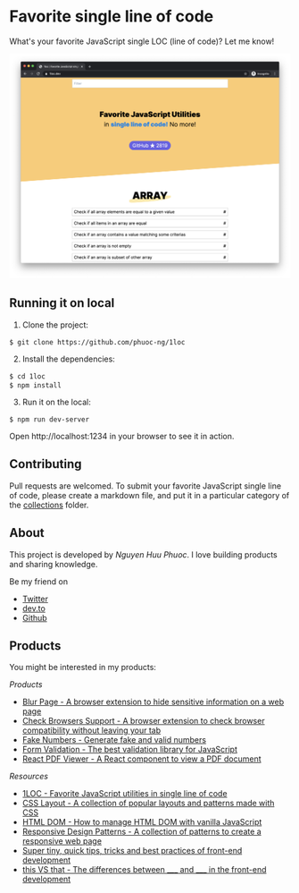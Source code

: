 # Favorite single line of code

What's your favorite JavaScript single LOC (line of code)? Let me know!

![JavaScript single LOC](public/assets/screenshot.png)

## Running it on local

1. Clone the project:

~~~ console
$ git clone https://github.com/phuoc-ng/1loc
~~~

2. Install the dependencies:

~~~ console
$ cd 1loc
$ npm install
~~~

3. Run it on the local:

~~~
$ npm run dev-server
~~~

Open http://localhost:1234 in your browser to see it in action.

## Contributing

Pull requests are welcomed. To submit your favorite JavaScript single line of code, please create a markdown file, and put it in 
a particular category of the [collections](collections) folder.

## About

This project is developed by _Nguyen Huu Phuoc_. I love building products and sharing knowledge.

Be my friend on
* [Twitter](https://twitter.com/nghuuphuoc)
* [dev.to](https://dev.to/phuocng)
* [Github](https://github.com/phuoc-ng)

## Products

You might be interested in my products:

_Products_
* [Blur Page - A browser extension to hide sensitive information on a web page](https://blur.page)
* [Check Browsers Support - A browser extension to check browser compatibility without leaving your tab](https://checkbrowsers.support")
* [Fake Numbers - Generate fake and valid numbers](https://fakenumbers.io)
* [Form Validation - The best validation library for JavaScript](https://formvalidation.io)
* [React PDF Viewer - A React component to view a PDF document](https://react-pdf-viewer.dev)

_Resources_
* [1LOC - Favorite JavaScript utilities in single line of code](https://1loc.dev)
* [CSS Layout - A collection of popular layouts and patterns made with CSS](https://csslayout.io)
* [HTML DOM - How to manage HTML DOM with vanilla JavaScript](https://htmldom.dev)
* [Responsive Design Patterns - A collection of patterns to create a responsive web page](https://responsive.page)
* [Super tiny, quick tips, tricks and best practices of front-end development](https://getfrontend.tips)
* [this VS that - The differences between ___ and ___ in the front-end development](https://thisthat.dev)